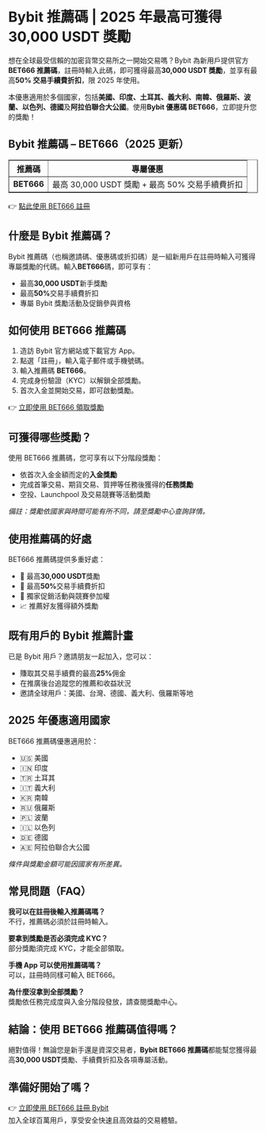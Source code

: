 <h1>Bybit 推薦碼 | 2025 年最高可獲得 30,000 USDT 獎勵</h1>
<p>想在全球最受信賴的加密貨幣交易所之一開始交易嗎？Bybit 為新用戶提供官方<strong>BET666 推薦碼</strong>，註冊時輸入此碼，即可獲得最高<strong>30,000 USDT 獎勵</strong>，並享有最高<strong>50% 交易手續費折扣</strong>，限 2025 年使用。</p>
<p>本優惠適用於多個國家，包括<strong>美國、印度、土耳其、義大利、南韓、俄羅斯、波蘭、以色列、德國</strong>及<strong>阿拉伯聯合大公國</strong>。使用<strong>Bybit 優惠碼 BET666</strong>，立即提升您的獎勵！</p>

<h2>Bybit 推薦碼 – BET666（2025 更新）</h2>
<table border="1" cellpadding="8" cellspacing="0">
<tr>
<th>推薦碼</th>
<th>專屬優惠</th>
</tr>
<tr>
<td><strong>BET666</strong></td>
<td>最高 30,000 USDT 獎勵 + 最高 50% 交易手續費折扣</td>
</tr>
</table>
<p>👉 <a href="https://partner.bybit.com/b/bet666">點此使用 BET666 註冊</a></p>

<h2>什麼是 Bybit 推薦碼？</h2>
<p>Bybit 推薦碼（也稱邀請碼、優惠碼或折扣碼）是一組新用戶在註冊時輸入可獲得專屬獎勵的代碼。輸入<strong>BET666</strong>碼，即可享有：</p>
<ul>
<li>最高<strong>30,000 USDT</strong>新手獎勵</li>
<li>最高<strong>50%</strong>交易手續費折扣</li>
<li>專屬 Bybit 獎勵活動及促銷參與資格</li>
</ul>

<h2>如何使用 BET666 推薦碼</h2>
<ol>
<li>造訪 Bybit 官方網站或下載官方 App。</li>
<li>點選「註冊」，輸入電子郵件或手機號碼。</li>
<li>輸入推薦碼 <strong>BET666</strong>。</li>
<li>完成身份驗證（KYC）以解鎖全部獎勵。</li>
<li>首次入金並開始交易，即可啟動獎勵。</li>
</ol>
<p>👉 <a href="https://partner.bybit.com/b/bet666">立即使用 BET666 領取獎勵</a></p>

<h2>可獲得哪些獎勵？</h2>
<p>使用 BET666 推薦碼，您可享有以下分階段獎勵：</p>
<ul>
<li>依首次入金金額而定的<strong>入金獎勵</strong></li>
<li>完成首筆交易、期貨交易、質押等任務後獲得的<strong>任務獎勵</strong></li>
<li>空投、Launchpool 及交易競賽等活動獎勵</li>
</ul>
<p><em>備註：獎勵依國家與時間可能有所不同，請至獎勵中心查詢詳情。</em></p>

<h2>使用推薦碼的好處</h2>
<p>BET666 推薦碼提供多重好處：</p>
<ul>
<li>🎁 最高<strong>30,000 USDT</strong>獎勵</li>
<li>💸 最高<strong>50%</strong>交易手續費折扣</li>
<li>🎯 獨家促銷活動與競賽參加權</li>
<li>📈 推薦好友獲得額外獎勵</li>
</ul>

<h2>既有用戶的 Bybit 推薦計畫</h2>
<p>已是 Bybit 用戶？邀請朋友一起加入，您可以：</p>
<ul>
<li>賺取其交易手續費的最高<strong>25%</strong>佣金</li>
<li>在推廣後台追蹤您的推薦和收益狀況</li>
<li>邀請全球用戶：美國、台灣、德國、義大利、俄羅斯等地</li>
</ul>

<h2>2025 年優惠適用國家</h2>
<p>BET666 推薦碼優惠適用於：</p>
<ul>
<li>🇺🇸 美國</li>
<li>🇮🇳 印度</li>
<li>🇹🇷 土耳其</li>
<li>🇮🇹 義大利</li>
<li>🇰🇷 南韓</li>
<li>🇷🇺 俄羅斯</li>
<li>🇵🇱 波蘭</li>
<li>🇮🇱 以色列</li>
<li>🇩🇪 德國</li>
<li>🇦🇪 阿拉伯聯合大公國</li>
</ul>
<p><em>條件與獎勵金額可能因國家有所差異。</em></p>

<h2>常見問題（FAQ）</h2>
<p><strong>我可以在註冊後輸入推薦碼嗎？</strong><br>不行，推薦碼必須於註冊時輸入。</p>
<p><strong>要拿到獎勵是否必須完成 KYC？</strong><br>部分獎勵須完成 KYC，才能全部領取。</p>
<p><strong>手機 App 可以使用推薦碼嗎？</strong><br>可以，註冊時同樣可輸入 BET666。</p>
<p><strong>為什麼沒拿到全部獎勵？</strong><br>獎勵依任務完成度與入金分階段發放，請查閱獎勵中心。</p>

<h2>結論：使用 BET666 推薦碼值得嗎？</h2>
<p>絕對值得！無論您是新手還是資深交易者，<strong>Bybit BET666 推薦碼</strong>都能幫您獲得最高<strong>30,000 USDT</strong>獎勵、手續費折扣及各項專屬活動。</p>

<h2>準備好開始了嗎？</h2>
<p>👉 <a href="https://partner.bybit.com/b/bet666">立即使用 BET666 註冊 Bybit</a><br>加入全球百萬用戶，享受安全快速且高效益的交易體驗。</p>
